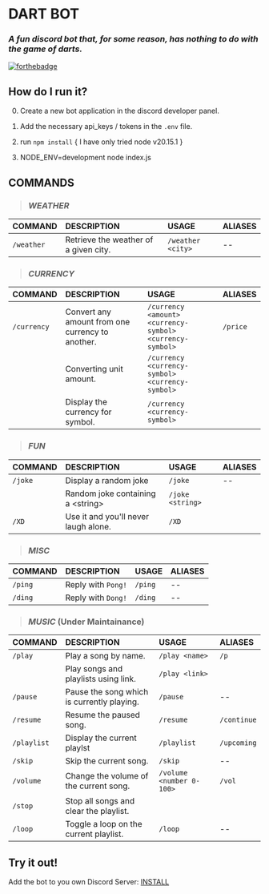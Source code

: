 # **DART BOT**
### *A fun discord bot that, for some reason, has nothing to do with the game of darts.*

[![forthebadge](https://forthebadge.com/images/badges/made-with-javascript.svg)](https://forthebadge.com) 

## **How do I run it?**

0. Create a new bot application in the discord developer panel.

1. Add the necessary api_keys / tokens in the `.env` file.

2. run `npm install` { I have only tried node v20.15.1 }

3. NODE_ENV=development node index.js


## **COMMANDS**

>### *WEATHER*
| COMMAND   | DESCRIPTION  | USAGE  | ALIASES |
| :-------  | :----------- | :----- | :-------|
| `/weather`| Retrieve the weather of a given city. | `/weather <city>` | -- |

>### *CURRENCY*
| COMMAND    | DESCRIPTION  | USAGE  | ALIASES |
| :-------   | :----------- | :----- | :-------|
| `/currency`| Convert any amount from one currency to another. | `/currency <amount> <currency-symbol> <currency-symbol>` | `/price` |
|            | Converting unit amount.                          | `/currency <currency-symbol> <currency-symbol>` |
|            | Display the currency for symbol.                 | `/currency <currency-symbol>` |

>### *FUN*
| COMMAND | DESCRIPTION       | USAGE   | ALIASES |
| :-------| :---------------- | :------ | :-------|
| `/joke` | Display a random joke | `/joke` | -- |
|         | Random joke containing a \<string\> | `/joke <string>`
| `/XD`   | Use it and you'll never laugh alone.| `/XD` |


>### *MISC*
| COMMAND | DESCRIPTION       | USAGE   | ALIASES |
| :-------| :---------------- | :------ | :-------|
| `/ping` | Reply with `Pong!`| `/ping` | --      |
| `/ding` | Reply with `Dong!`| `/ding` | --      |

>### *MUSIC* (Under Maintainance)

| COMMAND    | DESCRIPTION  | USAGE  | ALIASES |
| :--------- | :----------- | :----- | :-------|
| `/play`    | Play a song by name.                 | `/play <name>` | `/p`|
|            | Play songs and playlists using link. | `/play <link>`
| `/pause`   | Pause the song which is currently playing.| `/pause` | --|
| `/resume`  | Resume the paused song. | `/resume` | `/continue` |
| `/playlist`| Display the current playlst | `/playlist` | `/upcoming` |
| `/skip`    | Skip the current song. |`/skip` | -- |
| `/volume`  | Change the volume of the current song. | `/volume <number 0-100>` | `/vol` |
| `/stop`    | Stop all songs and clear the playlist.
| `/loop`    | Toggle a loop on the current playlist. | `/loop` | -- |

## **Try it out!**

 Add the bot to you own Discord Server: [INSTALL](https://discord.com/oauth2/authorize?client_id=1307149225728938054)
